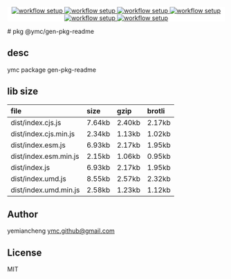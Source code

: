<p align="center" style="background:white;">
<!-- github workflow stat:s -->
<!-- one line and center  -->
  <a href="https://github.com/YMC-GitHub">
    <img alt="workflow setup" src="https://img.shields.io/static/v1?label=pkg&message=done&color=ff69b4&style=flat-square" />
  </a>
  <a href="https://github.com/YMC-GitHub">
    <img alt="workflow setup" src="https://img.shields.io/static/v1?label=cod&message=done&color=ff69b4&style=flat-square" />
  </a>
    <a href="https://github.com/YMC-GitHub">
    <img alt="workflow setup" src="https://img.shields.io/static/v1?label=dep&message=done&color=ff69b4&style=flat-square" />
  </a>
  <a href="https://github.com/YMC-GitHub">
    <img alt="workflow setup" src="https://img.shields.io/static/v1?label=lin&message=fail&color=ff69b4&style=flat-square" />
  </a>
    <a href="https://github.com/YMC-GitHub">
    <img alt="workflow setup" src="https://img.shields.io/static/v1?label=tes&message=fail&color=ff69b4&style=flat-square" />
  </a>
      <a href="https://github.com/YMC-GitHub">
    <img alt="workflow setup" src="https://img.shields.io/static/v1?label=pro&message=done&color=ff69b4&style=flat-square" />
  </a>


  <!-- https://img.shields.io/badge/<LABEL>-<MESSAGE>-<COLOR> -->
  <!-- https://img.shields.io/static/v1?label=<LABEL>&message=<MESSAGE>&color=<COLOR> -->
<!-- github workflow stat:e -->
</p>
# pkg @ymc/gen-pkg-readme

## desc
ymc package gen-pkg-readme

## lib size  
file | size | gzip | brotli
:---- | :---- | :---- | :----
dist/index.cjs.js | 7.64kb | 2.40kb | 2.17kb
dist/index.cjs.min.js | 2.34kb | 1.13kb | 1.02kb
dist/index.esm.js | 6.93kb | 2.17kb | 1.95kb
dist/index.esm.min.js | 2.15kb | 1.06kb | 0.95kb
dist/index.js | 6.93kb | 2.17kb | 1.95kb
dist/index.umd.js | 8.55kb | 2.57kb | 2.32kb
dist/index.umd.min.js | 2.58kb | 1.23kb | 1.12kb

## Author
yemiancheng <ymc.github@gmail.com>

## License
MIT